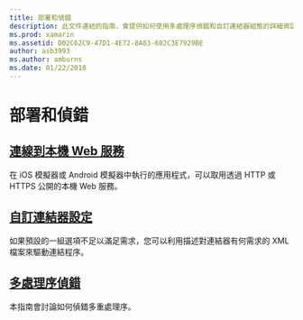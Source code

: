 ```yaml
---
title: 部署和偵錯
description: 此文件連結的指南，會提供如何使用多處理序偵錯和自訂連結器組態的詳細資訊。
ms.prod: xamarin
ms.assetid: D02C62C9-47D1-4E72-8A83-602C3E7929BE
author: asb3993
ms.author: amburns
ms.date: 01/22/2018
---
```


# <a name="deployment--debugging"></a>部署和偵錯

## <a name="connect-to-local-web-servicesconnect-to-local-web-servicesmd"></a>[連線到本機 Web 服務](connect-to-local-web-services.md)

在 iOS 模擬器或 Android 模擬器中執行的應用程式，可以取用透過 HTTP 或 HTTPS 公開的本機 Web 服務。

## <a name="custom-linker-configurationlinkermd"></a>[自訂連結器設定](linker.md)

如果預設的一組選項不足以滿足需求，您可以利用描述對連結器有何需求的 XML 檔案來驅動連結程序。

## <a name="multi-process-debuggingmulti-process-debuggingmd"></a>[多處理序偵錯](multi-process-debugging.md)

本指南會討論如何偵錯多重處理序。
